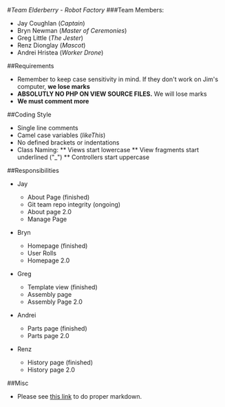 #_Team Elderberry - Robot Factory_
###Team Members:
* Jay Coughlan (_Captain_)
* Bryn Newman (_Master of Ceremonies_)
* Greg Little (_The Jester_)
* Renz Dionglay (_Mascot_)
* Andrei Hristea (_Worker Drone_)

##Requirements
* Remember to keep case sensitivity in mind. If they don't work on Jim's computer, __we lose marks__
* __ABSOLUTLY NO PHP ON VIEW SOURCE FILES.__ We will lose marks
* __We must comment more__

##Coding Style
* Single line comments
* Camel case variables (_likeThis_)
* No defined brackets or indentations
* Class Naming:
** Views start lowercase
** View fragments start underlined ("_")
** Controllers start uppercase

##Responsibilities
* Jay
    * About Page (finished)
    * Git team repo integrity (ongoing)
    * About page 2.0
    * Manage Page

* Bryn
    * Homepage (finished)
    * User Rolls
    * Homepage 2.0

* Greg
    * Template view (finished)
    * Assembly page
    * Assembly Page 2.0

* Andrei
    * Parts page (finished)
    * Parts page 2.0

* Renz
    * History page (finished)
    * History page 2.0

##Misc
* Please see [this link](https://guides.github.com/features/mastering-markdown/) to do proper markdown.